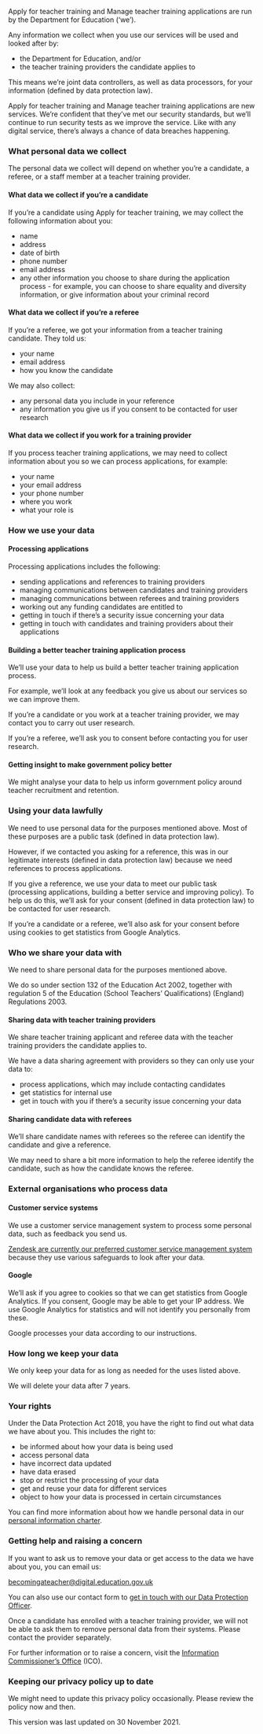 Apply for teacher training and Manage teacher training applications are run by the Department for Education (‘we’).

Any information we collect when you use our services will be used and looked after by:

- the Department for Education, and/or
- the teacher training providers the candidate applies to

This means we’re joint data controllers, as well as data processors, for your information (defined by data protection law).

Apply for teacher training and Manage teacher training applications are new services. We’re confident that they’ve met our security standards, but we’ll continue to run security tests as we improve the service. Like with any digital service, there’s always a chance of data breaches happening.

### What personal data we collect

The personal data we collect will depend on whether you’re a candidate, a referee, or a staff member at a teacher training provider.

#### What data we collect if you’re a candidate

If you’re a candidate using Apply for teacher training, we may collect the following information about you:

- name
- address
- date of birth
- phone number
- email address
- any other information you choose to share during the application process - for example, you can choose to share equality and diversity information, or give information about your criminal record

#### What data we collect if you’re a referee

If you’re a referee, we got your information from a teacher training candidate. They told us:

- your name
- email address
- how you know the candidate

We may also collect:

- any personal data you include in your reference
- any information you give us if you consent to be contacted for user research

#### What data we collect if you work for a training provider

If you process teacher training applications, we may need to collect information about you so we can process applications, for example:

- your name
- your email address
- your phone number
- where you work
- what your role is

### How we use your data

#### Processing applications

Processing applications includes the following:

- sending applications and references to training providers
- managing communications between candidates and training providers
- managing communications between referees and training providers
- working out any funding candidates are entitled to
- getting in touch if there’s a security issue concerning your data
- getting in touch with candidates and training providers about their applications

#### Building a better teacher training application process

We’ll use your data to help us build a better teacher training application process.

For example, we’ll look at any feedback you give us about our services so we can improve them.

If you’re a candidate or you work at a teacher training provider, we may contact you to carry out user research.

If you’re a referee, we’ll ask you to consent before contacting you for user research.

#### Getting insight to make government policy better

We might analyse your data to help us inform government policy around teacher recruitment and retention.

### Using your data lawfully

We need to use personal data for the purposes mentioned above. Most of these purposes are a public task (defined in data protection law).

However, if we contacted you asking for a reference, this was in our legitimate interests (defined in data protection law) because we need references to process applications.

If you give a reference, we use your data to meet our public task (processing applications, building a better service and improving policy). To help us do this, we’ll ask for your consent (defined in data protection law) to be contacted for user research.

If you’re a candidate or a referee, we’ll also ask for your consent before using cookies to get statistics from Google Analytics.

### Who we share your data with

We need to share personal data for the purposes mentioned above.

We do so under section 132 of the Education Act 2002, together with regulation 5 of the Education (School Teachers’ Qualifications) (England) Regulations 2003.

#### Sharing data with teacher training providers

We share teacher training applicant and referee data with the teacher training providers the candidate applies to.

We have a data sharing agreement with providers so they can only use your data to:

- process applications, which may include contacting candidates
- get statistics for internal use
- get in touch with you if there’s a security issue concerning your data

#### Sharing candidate data with referees

We’ll share candidate names with referees so the referee can identify the candidate and give a reference.

We may need to share a bit more information to help the referee identify the candidate, such as how the candidate knows the referee.

### External organisations who process data

#### Customer service systems

We use a customer service management system to process some personal data, such as feedback you send us.

[Zendesk are currently our preferred customer service management system](https://www.zendesk.co.uk/company/customers-partners/master-subscription-agreement/?cta=msa#confidentiality) because they use various safeguards to look after your data.

#### Google

We’ll ask if you agree to cookies so that we can get statistics from Google Analytics. If you consent, Google may be able to get your IP address. We use Google Analytics for statistics and will not identify you personally from these.

Google processes your data according to our instructions.

### How long we keep your data

We only keep your data for as long as needed for the uses listed above.

We will delete your data after 7 years.

### Your rights

Under the Data Protection Act 2018, you have the right to find out what data we have about you. This includes the right to:

- be informed about how your data is being used
- access personal data
- have incorrect data updated
- have data erased
- stop or restrict the processing of your data
- get and reuse your data for different services
- object to how your data is processed in certain circumstances

You can find more information about how we handle personal data in our [personal information charter](https://www.gov.uk/government/organisations/department-for-education/about/personal-information-charter).

### Getting help and raising a concern

If you want to ask us to remove your data or get access to the data we have about you, you can email us:

[becomingateacher@digital.education.gov.uk](mailto:becomingateacher@digital.education.gov.uk)

You can also use our contact form to [get in touch with our Data Protection Officer](https://form.education.gov.uk/en/AchieveForms/?form_uri=sandbox-publish://AF-Process-f1453496-7d8a-463f-9f33-1da2ac47ed76/AF-Stage-1e64d4cc-25fb-499a-a8d7-74e98203ac00/definition.json&redirectlink=%2Fen&cancelRedirectLink=%2Fen).

Once a candidate has enrolled with a teacher training provider, we will not be able to ask them to remove personal data from their systems. Please contact the provider separately.

For further information or to raise a concern, visit the [Information Commissioner’s Office](https://ico.org.uk/) (ICO).

### Keeping our privacy policy up to date

We might need to update this privacy policy occasionally. Please review the policy now and then.

This version was last updated on 30 November 2021.

